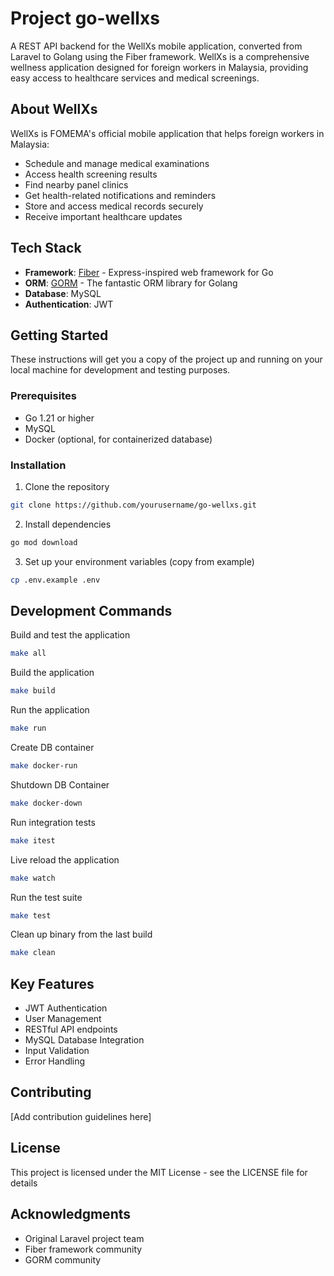 # Project go-wellxs

A REST API backend for the WellXs mobile application, converted from Laravel to Golang using the Fiber framework. WellXs is a comprehensive wellness application designed for foreign workers in Malaysia, providing easy access to healthcare services and medical screenings.

## About WellXs

WellXs is FOMEMA's official mobile application that helps foreign workers in Malaysia:
- Schedule and manage medical examinations
- Access health screening results
- Find nearby panel clinics
- Get health-related notifications and reminders
- Store and access medical records securely
- Receive important healthcare updates

## Tech Stack

- **Framework**: [Fiber](https://gofiber.io/) - Express-inspired web framework for Go
- **ORM**: [GORM](https://gorm.io/) - The fantastic ORM library for Golang
- **Database**: MySQL
- **Authentication**: JWT

## Getting Started

These instructions will get you a copy of the project up and running on your local machine for development and testing purposes.

### Prerequisites

- Go 1.21 or higher
- MySQL
- Docker (optional, for containerized database)

### Installation

1. Clone the repository
```bash
git clone https://github.com/yourusername/go-wellxs.git
```

2. Install dependencies
```bash
go mod download
```

3. Set up your environment variables (copy from example)
```bash
cp .env.example .env
```

## Development Commands

Build and test the application
```bash
make all
```

Build the application
```bash
make build
```

Run the application
```bash
make run
```

Create DB container
```bash
make docker-run
```

Shutdown DB Container
```bash
make docker-down
```

Run integration tests
```bash
make itest
```

Live reload the application
```bash
make watch
```

Run the test suite
```bash
make test
```

Clean up binary from the last build
```bash
make clean
```

## Key Features

- JWT Authentication
- User Management
- RESTful API endpoints
- MySQL Database Integration
- Input Validation
- Error Handling

## Contributing

[Add contribution guidelines here]

## License

This project is licensed under the MIT License - see the LICENSE file for details

## Acknowledgments

- Original Laravel project team
- Fiber framework community
- GORM community
